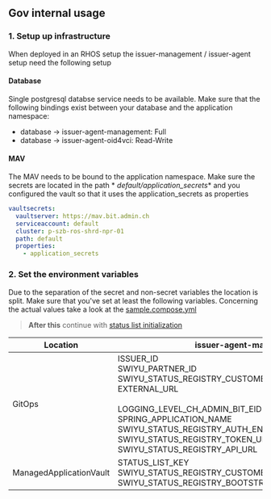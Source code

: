 <!--
SPDX-FileCopyrightText: 2025 Swiss Confederation

SPDX-License-Identifier: MIT
-->

## Gov internal usage

### 1. Setup up infrastructure

When deployed in an RHOS setup the issuer-management / issuer-agent setup need the following setup

#### Database

Single postgresql databse service needs to be available. Make sure that the following bindings exist between your
database and the application namespace:

- database -> issuer-agent-management: Full
- database -> issuer-agent-oid4vci: Read-Write

#### MAV

The MAV needs to be bound to the application namespace. Make sure the secrets are located in the path *
*default/application_secrets**
and you configured the vault so that it uses the application_secrets as properties

```yaml
vaultsecrets:
  vaultserver: https://mav.bit.admin.ch
  serviceaccount: default
  cluster: p-szb-ros-shrd-npr-01
  path: default
  properties:
    - application_secrets
``` 

### 2. Set the environment variables

Due to the separation of the secret and non-secret variables the location is split. Make sure that you've set at least
the following variables.
Concerning the actual values take a look at the [sample.compose.yml](sample.compose.yml)

> **After this** continue with [status list initialization](README.md#3.-Initialize-the-status-list)

| Location                | issuer-agent-management                                                                                                                                                                                                                                                                   | issuer-agent-oid4vci                                                                                                       |
|-------------------------|-------------------------------------------------------------------------------------------------------------------------------------------------------------------------------------------------------------------------------------------------------------------------------------------|----------------------------------------------------------------------------------------------------------------------------|
| GitOps                  | ISSUER_ID<br/>SWIYU_PARTNER_ID<br/>SWIYU_STATUS_REGISTRY_CUSTOMER_KEY<br/>EXTERNAL_URL<br/><br/>LOGGING_LEVEL_CH_ADMIN_BIT_EID<br/>SPRING_APPLICATION_NAME<br/>SWIYU_STATUS_REGISTRY_AUTH_ENABLE_REFRESH_TOKEN_FLOW<br/>SWIYU_STATUS_REGISTRY_TOKEN_URL<br/>SWIYU_STATUS_REGISTRY_API_URL | EXTERNAL_URL<br/>ISSUER_ID<br/>DID_SDJWT_VERIFICATION_METHOD<br/>OPENID_CONFIG_FILE<br/>METADATA_CONFIG_FILE<br/>TOKEN_TTL |
| ManagedApplicationVault | STATUS_LIST_KEY<br/>SWIYU_STATUS_REGISTRY_CUSTOMER_SECRET<br/>SWIYU_STATUS_REGISTRY_BOOTSTRAP_REFRESH_TOKEN                                                                                                                                                                               | SDJWT_KEY                                                                                                                  |
